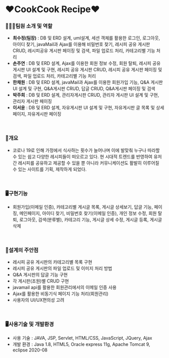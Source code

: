 # ❤️CookCook Recipe❤️

 
<h3>👨‍👧‍👧팀원 소개 및 역할</h3>

- <b>최수정(팀장)</b> : DB 및 ERD 설계, uml설계, 세션 객체를 활용한 로그인, 로그아웃, 아이디 찾기, javaMail과 Ajax를 이용해 비밀번호 찾기, 레시피 공유 게시판 CRUD, 레시피공유 게시판 페이징 및 검색, 파일 업로드 처리, 카테고리별 기능 처리
- <b>손주연</b> : DB 및 ERD 설계, Ajax를 이용한 회원 정보 수정, 회원 탈퇴, 레시피 공유 게시판 UI 설계 및 구현, 레시피 공유 게시판 CRUD, 레시피 공유 게시판 페이징 및 검색, 파일 업로드 처리, 카테고리별 기능 처리
- <b>한채원</b> : DB 및 ERD 설계, javaMail과 Ajax를 이용한 회원가입 기능, Q&A 게시판 UI 설계 및 구현, Q&A게시판 CRUD, 답글 CRUD, Q&A게시판 페이징 및 검색
- <b>박주희</b> : DB 및 ERD 설계, 관리자게시판 CRUD, 관리자 게시판 UI 설계 및 구현, 관리자 게시판 페이징
- <b>이서윤</b> : DB 및 ERD 설계, 자유게시판 UI 설계 및 구현, 자유게시판 글 목록 및 상세페이지, 자유게시판 페이징
<br>

<h3>📝개요</h3>

- 코로나 19로 인해 가정에서 식사하는 횟수가 늘어나며 이에 발맞춰 누구나 따라할 수 있는 쉽고 다양한 레시피들이 떠오르고 있다.
현 시대적 트렌드를 반영하여 유저간 레시피를 공유하고 제공할 수 있을 뿐 아니라 커뮤니케이션도 활발히 이루어질 수 있는 사이트를 기획, 제작하게 되었다.
<br>

<h3>🖥️구현기능</h3>

- 회원가입(이메일 인증), 카테고리별 게시글 목록, 게시글 상세보기, 답글 기능, 페이징,
메인페이지, 아이디 찾기, 비밀번호 찾기(이메일 인증), 개인 정보 수정, 회원 탈퇴, 로그아웃,
검색(분류별), 카테고리 기능, 게시글 상세 수정, 게시글 등록, 게시글 삭제
<br>

<h3>📝설계의 주안점</h3>

- 레시피 공유 게시판의 카테고리별 목록 구현
- 레시피 공유 게시판의 파일 업로드 및 이미지 처리 방법
- Q&A 게시판의 답글 기능 구현
- 각 게시판(조원)별 CRUD 구현
- javamail api를 활용한 회원관리에서의 이메일 인증 사용
- Ajax를 활용한 비동기식 페이지 기능 처리(회원관리)
- 사용자의 UI/UX편의성 고려
<br>

<h3>🖥️사용기술 및 개발환경</h3>

- 사용 기술 : JAVA, JSP, Servlet, HTML/CSS, JavaScript, JQuery, Ajax
- 개발 환경 : Java 1.8, HTML5, Oracle express 11g, Apache Tomcat 9, eclipse 2020-08

<br>
